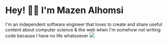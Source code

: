 <h1> Hey! 👋🏼 I'm Mazen Alhomsi</h1> 
I'm an independent software engineer that loves to create and share useful content about computer science & the web when I'm somehow not writing code because I have no life whatsoever
<img src=https://media-exp3.licdn.com/dms/image/C4D16AQEwdOFgex6nAw/profile-displaybackgroundimage-shrink_350_1400/0/1626327801751?e=1631750400&v=beta&t=mcUOeQJUdwjteMyDYHHBZVEZSw5KpFR6yQIFCllaIFg"">
